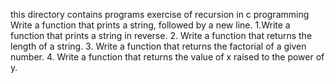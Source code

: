 this directory contains programs exercise of recursion in c programming
Write a function that prints a string, followed by a new line.
1.Write a function that prints a string in reverse.
2. Write a function that returns the length of a string.
3. Write a function that returns the factorial of a given number.
4. Write a function that returns the value of x raised to the power of y.
